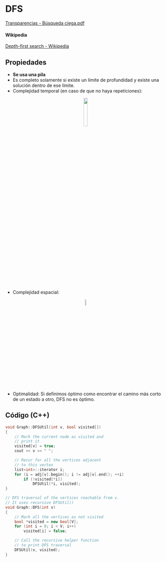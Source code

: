 # DFS

[Transparencias - Búsqueda ciega.pdf](./Búsqueda%20Ciega.pdf)

#### Wikipedia

[Depth-first search - Wikipedia](https://en.wikipedia.org/wiki/Depth-first_search)

## Propiedades

- **Se usa una pila**
- Es completo solamente si existe un límite de profundidad y existe una solución dentro de ese límite.
- Complejidad temporal (en caso de que no haya repeticiones):

<p align="center">
    <a href="https://github.com/MrRobb/Artificial-Intelligence">
        <img src="http://latex2png.com/output//latex_4d1f61e1a99e07a737bd98c88d97ff0b.png" width=15%>
    </a>
</p>

- Complejidad espacial:

<p align="center">
    <a href="https://github.com/MrRobb/Artificial-Intelligence">
        <img src="http://latex2png.com/output//latex_6188448ce1a84f11c7af1bb372ab58df.png" width=7%>
    </a>
</p>

- Optimalidad: Si definimos óptimo como encontrar el camino más corto de un estado a otro, DFS no es óptimo.

## Código (C++)

```cpp
void Graph::DFSUtil(int v, bool visited[])
{
    // Mark the current node as visited and
    // print it
    visited[v] = true;
    cout << v << " ";

    // Recur for all the vertices adjacent
    // to this vertex
    list<int>::iterator i;
    for (i = adj[v].begin(); i != adj[v].end(); ++i)
        if (!visited[*i])
            DFSUtil(*i, visited);
}

// DFS traversal of the vertices reachable from v.
// It uses recursive DFSUtil()
void Graph::DFS(int v)
{
    // Mark all the vertices as not visited
    bool *visited = new bool[V];
    for (int i = 0; i < V; i++)
        visited[i] = false;

    // Call the recursive helper function
    // to print DFS traversal
    DFSUtil(v, visited);
}
```
